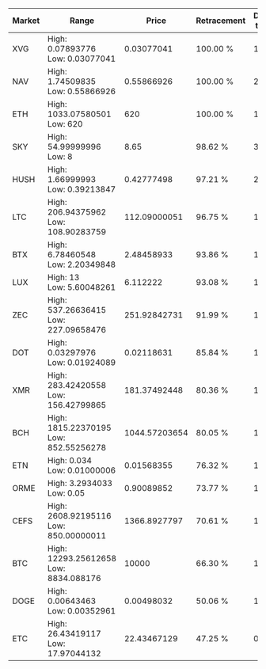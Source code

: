 | Market | Range | Price| Retracement | Doubles to 50% |
| --- | --- | --- | --- | --- |
| XVG | High: 0.07893776<br />Low: 0.03077041 | 0.03077041 | 100.00 % | 1.78 |
| NAV | High: 1.74509835<br />Low: 0.55866926 | 0.55866926 | 100.00 % | 2.06 |
| ETH | High: 1033.07580501<br />Low: 620 | 620 | 100.00 % | 1.33 |
| SKY | High: 54.99999996<br />Low: 8 | 8.65 | 98.62 % | 3.64 |
| HUSH | High: 1.66999993<br />Low: 0.39213847 | 0.42777498 | 97.21 % | 2.41 |
| LTC | High: 206.94375962<br />Low: 108.90283759 | 112.09000051 | 96.75 % | 1.41 |
| BTX | High: 6.78460548<br />Low: 2.20349848 | 2.48458933 | 93.86 % | 1.81 |
| LUX | High: 13<br />Low: 5.60048261 | 6.112222 | 93.08 % | 1.52 |
| ZEC | High: 537.26636415<br />Low: 227.09658476 | 251.92842731 | 91.99 % | 1.52 |
| DOT | High: 0.03297976<br />Low: 0.01924089 | 0.02118631 | 85.84 % | 1.23 |
| XMR | High: 283.42420558<br />Low: 156.42799865 | 181.37492448 | 80.36 % | 1.21 |
| BCH | High: 1815.22370195<br />Low: 852.55256278 | 1044.57203654 | 80.05 % | 1.28 |
| ETN | High: 0.034<br />Low: 0.01000006 | 0.01568355 | 76.32 % | 1.40 |
| ORME | High: 3.2934033<br />Low: 0.05 | 0.90089852 | 73.77 % | 1.86 |
| CEFS | High: 2608.92195116<br />Low: 850.00000011 | 1366.8927797 | 70.61 % | 1.27 |
| BTC | High: 12293.25612658<br />Low: 8834.088176 | 10000 | 66.30 % | 1.06 |
| DOGE | High: 0.00643463<br />Low: 0.00352961 | 0.00498032 | 50.06 % | 1.00 |
| ETC | High: 26.43419117<br />Low: 17.97044132 | 22.43467129 | 47.25 % | 0.00 |
